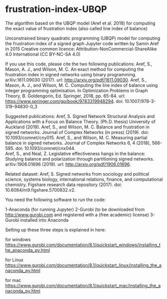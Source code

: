 # frustration-index-UBQP
The algorithm based on the UBQP model (Aref et al. 2018) for computing the exact value of frustration index (also called line index of balance)

Unconstrained binary quadratic programming (UBQP) model for computing the frustration index of a signed graph
Jupyter code written by Samin Aref in 2015
Creative common licence: Attribution-NonCommercial-ShareAlike 4.0 International (CC BY-NC-SA 4.0)

If you use this code, please cite the two following publications:
Aref, S., Mason, A. J., and Wilson, M. C. An exact method for computing the frustration index in signed networks using binary programming. arXiv:1611.09030 (2017). url: http://arxiv.org/pdf/1611.09030.
Aref, S., Mason, A. J., and Wilson, M. C. Computing the line index of balance using integer programming optimisation. In Optimization Problems in Graph Theory, B. Goldengorin, Ed. Springer, 2018, pp. 65-84. url: https://www.springer.com/gp/book/9783319948294. doi: 10.1007/978-3-319-94830-0_3

Suggested publications:
Aref, S. Signed Network Structural Analysis and Applications with a Focus on Balance Theory. (Ph.D. thesis) University of Auckland (2019).
Aref, S., and Wilson, M. C. Balance and frustration in signed networks. Journal of Complex Networks (in press) (2019). doi: 10.1093/comnet/cny015.
Aref, S., and Wilson, M. C. Measuring partial balance in signed networks. Journal of Complex Networks 6, 4 (2018), 566-595. doi: 10.1093/comnet/cnx044.  
Aref, S., and Neal, Z. Legislative effectiveness hangs in the balance: Studying balance and polarization through partitioning signed networks. arXiv:1906.01696 (2019). url: http://arxiv.org/pdf/1906.01696.

Related dataset:
Aref, S. Signed networks from sociology and political science, systems biology, international relations, finance, and computational chemistry. Figshare research data repository (2017). doi: 10.6084/m9.figshare.5700832.v2.

You need the following software to run the code:

1-Anaconda (for running Jupyter)
2-Gurobi (to be downloaded from http://www.gurobi.com and registered with a (free academic) license)
3-Gurobi installed into Anaconda

Setting up these three steps is explained in here:

for windows
https://www.gurobi.com/documentation/8.1/quickstart_windows/installing_the_anaconda_py.html

for Linux
https://www.gurobi.com/documentation/8.1/quickstart_linux/installing_the_anaconda_py.html

for mac
https://www.gurobi.com/documentation/8.1/quickstart_mac/installing_the_anaconda_py.html
